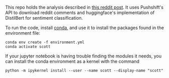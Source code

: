 This repo holds the analysis described in [this reddit post](LINK).
It uses Pushshift's API to download reddit comments and huggingface's implementation of DistilBert for sentiment classification.

To run the code, install [conda](https://docs.conda.io/en/latest/miniconda.html), and use it to install the packages found in the environment file:

```
conda env create -f environment.yml
conda activate scott
```

If your jupyter notebook is having trouble finding the modules it needs, you can install the conda environment as a kernel with the command
```
python -m ipykernel install --user --name scott --display-name "scott"
```
